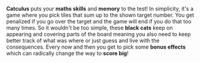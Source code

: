 **Catculus** puts your **maths skills** and **memory** to the test! In simplicity, it's a game where you pick tiles that sum up to the shown target number. You get penalized if you go over the target and the game will end if you do that too many times. So it wouldn't be too simple, these **black cats** keep on appearing and covering parts of the board meaning you also need to keep better track of what was where or just guess and live with the consequences. Every now and then you get to pick some **bonus effects** which can radically change the way to **score big**!